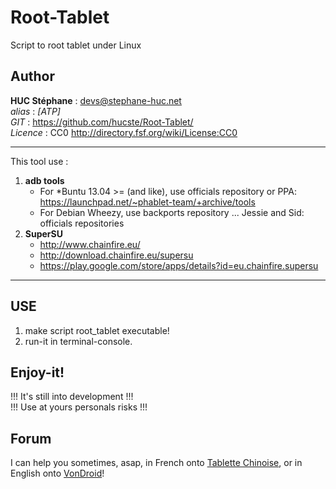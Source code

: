 Root-Tablet
===========

Script to root tablet under Linux

Author
------

**HUC Stéphane** : <devs@stephane-huc.net><br />
*alias* : *[ATP]*
<br />
*GIT* : <https://github.com/hucste/Root-Tablet/><br />
*Licence* : CC0 <http://directory.fsf.org/wiki/License:CC0>

----

This tool use :

1. **adb tools** <br />
    - For *Buntu 13.04 >= (and like), use officials repository or PPA:
    <https://launchpad.net/~phablet-team/+archive/tools>
    - For Debian Wheezy, use backports repository ... Jessie and Sid: officials repositories
2. **SuperSU** <br />
    - <http://www.chainfire.eu/> <br />
    - <http://download.chainfire.eu/supersu> <br />
    - <https://play.google.com/store/apps/details?id=eu.chainfire.supersu>

---

USE
---

1. make script root_tablet executable!
2. run-it in terminal-console.

Enjoy-it!
---------

!!! It's still into development !!! <br />
!!! Use at yours personals risks !!!

Forum
-----

I can help you sometimes, asap, in French onto [Tablette Chinoise][1], or in English onto [VonDroid][2]!

[2]: http://vondroid.com/threads/rk3188-simple-root-for-linux.25643/
[1]: http://tablette-chinoise.net/post51946.html#p51946


